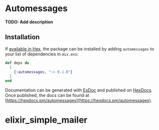 # Automessages

**TODO: Add description**

## Installation

If [available in Hex](https://hex.pm/docs/publish), the package can be installed
by adding `automessages` to your list of dependencies in `mix.exs`:

```elixir
def deps do
  [
    {:automessages, "~> 0.1.0"}
  ]
end
```

Documentation can be generated with [ExDoc](https://github.com/elixir-lang/ex_doc)
and published on [HexDocs](https://hexdocs.pm). Once published, the docs can
be found at [https://hexdocs.pm/automessages](https://hexdocs.pm/automessages).

# elixir_simple_mailer
